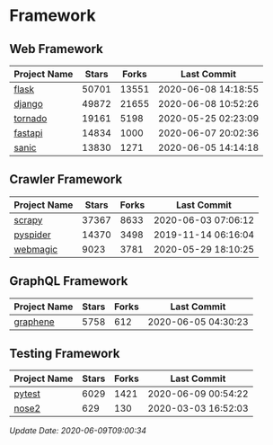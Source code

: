 # Framework

## Web Framework

| Project Name | Stars | Forks | Last Commit |
| ------------ | ----- | ----- | ----------- |
| [flask](https://github.com/pallets/flask) | 50701 | 13551 | 2020-06-08 14:18:55 |
| [django](https://github.com/django/django) | 49872 | 21655 | 2020-06-08 10:52:26 |
| [tornado](https://github.com/tornadoweb/tornado) | 19161 | 5198 | 2020-05-25 02:23:09 |
| [fastapi](https://github.com/tiangolo/fastapi) | 14834 | 1000 | 2020-06-07 20:02:36 |
| [sanic](https://github.com/huge-success/sanic) | 13830 | 1271 | 2020-06-05 14:14:18 |

## Crawler Framework

| Project Name | Stars | Forks | Last Commit |
| ------------ | ----- | ----- | ----------- |
| [scrapy](https://github.com/scrapy/scrapy) | 37367 | 8633 | 2020-06-03 07:06:12 |
| [pyspider](https://github.com/binux/pyspider) | 14370 | 3498 | 2019-11-14 06:16:04 |
| [webmagic](https://github.com/code4craft/webmagic) | 9023 | 3781 | 2020-05-29 18:10:25 |

## GraphQL Framework

| Project Name | Stars | Forks | Last Commit |
| ------------ | ----- | ----- | ----------- |
| [graphene](https://github.com/graphql-python/graphene) | 5758 | 612 | 2020-06-05 04:30:23 |

## Testing Framework

| Project Name | Stars | Forks | Last Commit |
| ------------ | ----- | ----- | ----------- |
| [pytest](https://github.com/pytest-dev/pytest) | 6029 | 1421 | 2020-06-09 00:54:22 |
| [nose2](https://github.com/nose-devs/nose2) | 629 | 130 | 2020-03-03 16:52:03 |

*Update Date: 2020-06-09T09:00:34*